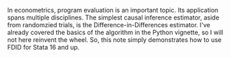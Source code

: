 In econometrics, program evaluation is an important topic. Its application spans multiple disciplines. The simplest causal inference estimator, aside from randomzied trials, is the Difference-in-Differences estimator. I've already covered the basics of the algorithm in the Python vignette, so I will not here reinvent the wheel. So, this note simply demonstrates how to use FDID for Stata 16 and up.

